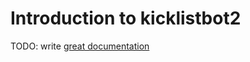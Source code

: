 # Introduction to kicklistbot2

TODO: write [great documentation](http://jacobian.org/writing/what-to-write/)
